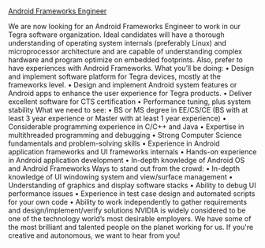 <br/>[Android Frameworks Engineer](https://github.com/CarraZhou/NVIDIA-Position/edit/master/NVIDIA-Positions.md "Android Frameworks Engineer") </br>

We are now looking for an Android Frameworks Engineer to work in our Tegra software organization. Ideal candidates will have a thorough understanding of operating system internals (preferably Linux) and microprocessor architecture and are capable of understanding complex hardware and program optimize on embedded footprints. Also, prefer to have experiences with Android Frameworks.
What you’ll be doing:
•	Design and implement software platform for Tegra devices, mostly at the frameworks level.
•	Design and implement Android system features or Android apps to enhance the user experience for Tegra products.
•	Deliver excellent software for CTS certification
•	Performance tuning, plus system stability
What we need to see:
•	BS or MS degree in EE/CS/CE (BS with at least 3 year experience or Master with at least 1 year experience)
•	Considerable programming experience in C/C++ and Java
•	Expertise in multithreaded programming and debugging
•	Strong Computer Science fundamentals and problem-solving skills
•	Experience in Android application frameworks and UI frameworks internals
•	Hands-on experience in Android application development
•	In-depth knowledge of Android OS and Android Frameworks
Ways to stand out from the crowd: 
•	In-depth knowledge of UI windowing system and view/surface management
•	Understanding of graphics and display software stacks
•	Ability to debug UI performance issues
•	Experience in test case design and automated scripts for your own code
•	Ability to work independently to gather requirements and design/implement/verify solutions
NVIDIA is widely considered to be one of the technology world’s most desirable employers. We have some of the most brilliant and talented people on the planet working for us. If you're creative and autonomous, we want to hear from you!
